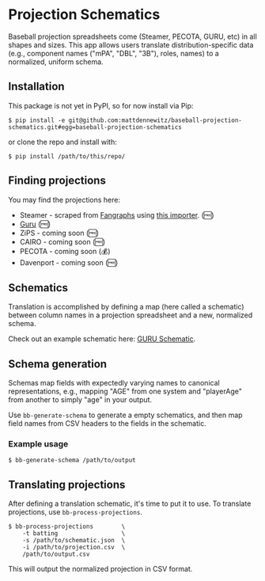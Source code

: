 # Projection Schematics

Baseball projection spreadsheets come (Steamer, PECOTA, GURU, etc)
in all shapes and sizes. This app allows users translate
distribution-specific data (e.g., component names ("mPA", "DBL", "3B"),
roles, names) to a normalized, uniform schema.

## Installation

This package is not yet in PyPI, so for now install via Pip:

```shell
$ pip install -e git@github.com:mattdennewitz/baseball-projection-schematics.git#egg=baseball-projection-schematics
```

or clone the repo and install with:

```shell
$ pip install /path/to/this/repo/
```

## Finding projections

You may find the projections here:

- Steamer - scraped from [Fangraphs](http://www.fangraphs.com/projections.aspx?pos=all&stats=pit&type=steamer&team=0&lg=all&players=0&sort=20%2cd)
    using [this importer](https://github.com/mattdennewitz/mlb-fangraphs-steamer-importer).
    (:free:)
- [Guru](http://baseballguru.com/bbinside4.html) (:free:)
- ZiPS - coming soon (:free:)
- CAIRO - coming soon (:free:)
- PECOTA - coming soon (:moneybag:)
- Davenport - coming soon (:free:)

## Schematics

Translation is accomplished by defining a map (here called a schematic)
between column names in a projection spreadsheet and a new, normalized schema.

Check out an example schematic here:
[GURU Schematic](https://github.com/mattdennewitz/baseball-projection-schematics/blob/develop/contrib/schematics/season-2016/guru.json).

## Schema generation

Schemas map fields with expectedly varying names to canonical representations,
e.g., mapping "AGE" from one system and "playerAge" from another to
simply "age" in your output.

Use `bb-generate-schema` to generate a empty schematics, and then
map field names from CSV headers to the fields in the schematic.

### Example usage

```shell
$ bb-generate-schema /path/to/output
```

## Translating projections

After defining a translation schematic, it's time to put it to use.
To translate projections, use `bb-process-projections`.

```shell
$ bb-process-projections        \
    -t batting                  \
    -s /path/to/schematic.json  \
    -i /path/to/projection.csv  \
    /path/to/output.csv
```

This will output the normalized projection in CSV format.
